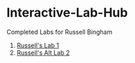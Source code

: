 # Interactive-Lab-Hub

Completed Labs for Russell Bingham

1. [Russell's Lab 1](https://github.com/rbingham97/IDD-Fa20-Lab01)
2. [Russell's Alt Lab 2](https://github.com/rbingham97/IDD-Fa20-Lab01)


